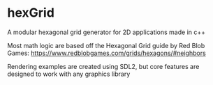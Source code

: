 # hexGrid
A modular hexagonal grid generator for 2D applications made in c++

Most math logic are based off the Hexagonal Grid guide by Red Blob Games:
https://www.redblobgames.com/grids/hexagons/#neighbors

Rendering examples are created using SDL2, but core features are designed to work with any graphics library
